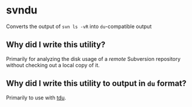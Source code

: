 # svndu

Converts the output of `svn ls -vR` into `du`-compatible output

## Why did I write this utility?

Primarily for analyzing the disk usage of a *remote* Subversion
repository without checking out a local copy of it.

## Why did I write this utility to output in `du` format?

Primarily to use with [tdu](http://webonastick.com/tdu/).

